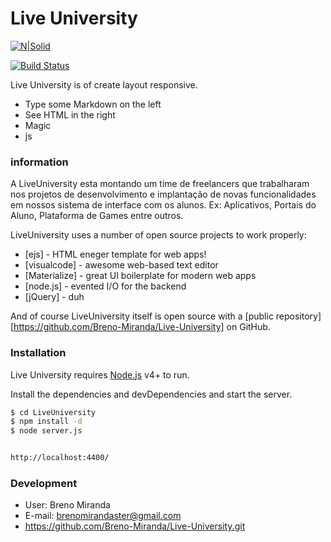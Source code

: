 # Live University

[![N|Solid](https://cldup.com/dTxpPi9lDf.thumb.png)](https://nodesource.com/products/nsolid)

[![Build Status](https://travis-ci.org/joemccann/dillinger.svg?branch=master)](https://travis-ci.org/joemccann/dillinger)

Live University is of create layout responsive.

  - Type some Markdown on the left
  - See HTML in the right
  - Magic
  - js


### information
A LiveUniversity esta montando um time de freelancers que trabalharam nos projetos de desenvolvimento e implantação de novas funcionalidades em nossos sistema de interface com os alunos. Ex: Aplicativos, Portais do Aluno, Plataforma de Games entre outros.

LiveUniversity uses a number of open source projects to work properly:

* [ejs] - HTML eneger template for web apps!
* [visualcode] - awesome web-based text editor
* [Materialize] - great UI boilerplate for modern web apps
* [node.js] - evented I/O for the backend
* [jQuery] - duh

And of course LiveUniversity itself is open source with a [public repository][https://github.com/Breno-Miranda/Live-University]
 on GitHub.

### Installation

Live University requires [Node.js](https://nodejs.org/) v4+ to run.

Install the dependencies and devDependencies and start the server.

```sh
$ cd LiveUniversity
$ npm install -d
$ node server.js


http://localhost:4400/

```

### Development

- User: Breno Miranda
- E-mail: brenomirandaster@gmail.com
- https://github.com/Breno-Miranda/Live-University.git
